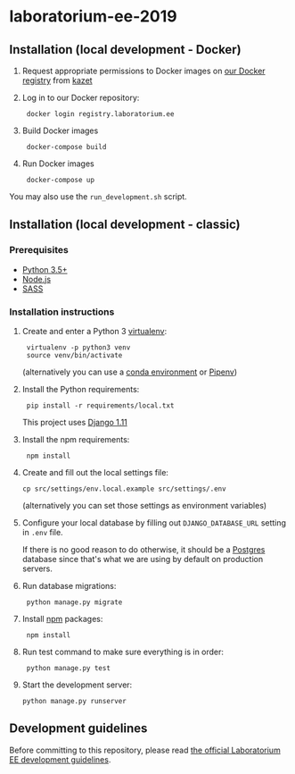 # laboratorium-ee-2019

## Installation (local development - Docker)

1. Request appropriate permissions to Docker images on [our Docker registry](https://registry.laboratorium.ee/) from [kazet](mailto:krzysztof.zajac@laboratorium.ee)

2. Log in to our Docker repository:

        docker login registry.laboratorium.ee

3. Build Docker images

        docker-compose build

4. Run Docker images

        docker-compose up

You may also use the `run_development.sh` script.

## Installation (local development - classic)

### Prerequisites

- [Python 3.5+](https://www.python.org/)
- [Node.js](https://docs.npmjs.com/getting-started/installing-node)
- [SASS](http://sass-lang.com/install)

### Installation instructions

1. Create and enter a Python 3 [virtualenv](https://virtualenv.pypa.io/en/stable/):

        virtualenv -p python3 venv
        source venv/bin/activate
    (alternatively you can use a [conda environment](https://conda.io/docs/user-guide/tasks/manage-environments.html) or [Pipenv](https://docs.pipenv.org/))

2. Install the Python requirements:

        pip install -r requirements/local.txt

    This project uses [Django 1.11](https://docs.djangoproject.com/en/1.11/)

3. Install the npm requirements:

        npm install

4. Create and fill out the local settings file:

       cp src/settings/env.local.example src/settings/.env
    (alternatively you can set those settings as environment variables)

5. Configure your local database by filling out `DJANGO_DATABASE_URL` setting in `.env` file.

    If there is no good reason to do otherwise, it should be a [Postgres](https://www.postgresql.org/) database since that's what we are using by default on production servers.

6. Run database migrations:

        python manage.py migrate

7. Install [npm](https://www.npmjs.com/) packages:

        npm install

8. Run test command to make sure everything is in order:

        python manage.py test

9. Start the development server:

       python manage.py runserver

## Development guidelines
Before committing to this repository, please read [the official Laboratorium EE development guidelines](https://github.com/EE/bombaatomowa).
